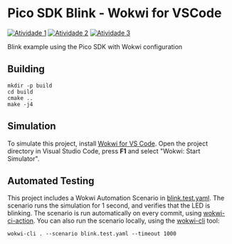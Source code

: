 # Pico SDK Blink - Wokwi for VSCode

[![Atividade 1](https://github.com/Pedro2712/pico-sdk-blink/actions/workflows/atividade-1.yml/badge.svg)](https://github.com/Pedro2712/pico-sdk-blink/actions/workflows/atividade-1.yml)
[![Atividade 2](https://github.com/Pedro2712/pico-sdk-blink/actions/workflows/atividade-2.yml/badge.svg)](https://github.com/Pedro2712/pico-sdk-blink/actions/workflows/atividade-2.yml)
[![Atividade 3](https://github.com/Pedro2712/pico-sdk-blink/actions/workflows/atividade-3.yml/badge.svg)](https://github.com/Pedro2712/pico-sdk-blink/actions/workflows/atividade-3.yml)

Blink example using the Pico SDK with Wokwi configuration

## Building

```
mkdir -p build
cd build
cmake ..
make -j4
```

## Simulation

To simulate this project, install [Wokwi for VS Code](https://marketplace.visualstudio.com/items?itemName=wokwi.wokwi-vscode). Open the project directory in Visual Studio Code, press **F1** and select "Wokwi: Start Simulator".

## Automated Testing

This project includes a Wokwi Automation Scenario in [blink.test.yaml](blink.test.yaml). The scenario runs the simulation for 1 second, and verifies that the LED is blinking. The scenario is run automatically on every commit, using [wokwi-ci-action](https://github.com/wokwi/wokwi-ci-action). You can also run the scenario locally, using the [wokwi-cli](https://github.com/wokwi/wokwi-cli) tool:

```
wokwi-cli . --scenario blink.test.yaml --timeout 1000
```
